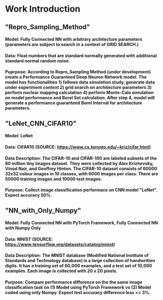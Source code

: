 # Work Introduction

## "Repro_Sampling_Method"
#### Model: Fully Connected NN with arbitrary architecture parameters (parameters are subject to search in a context of GRID SEARCH.)
#### Data: Float numbers that are standard normally generated with additional standard normal random noise.
#### Puprpose: According to Repro_Sampling Method (under development) create a Performance Guaranteed Deep Neuron Network model. The model has functionalities 1) follows data simulation study, generate data under experiment context 2) grid search on architecture parameters 3) perform nuclear mapping calculation 4) perform Monte-Calo simulation on model performance and Borel Set calculation. After step 4, model will generate a performance guaranteed Borel Interval for architecture parameters.

## "LeNet_CNN_CIFAR10"
#### Model: LeNet 
#### Data: CIFAR10 (SOURCE: https://www.cs.toronto.edu/~kriz/cifar.html)
#### Data Description: The CIFAR-10 and CIFAR-100 are labeled subsets of the 80 million tiny images dataset. They were collected by Alex Krizhevsky, Vinod Nair, and Geoffrey Hinton. The CIFAR-10 dataset consists of 60000 32x32 colour images in 10 classes, with 6000 images per class. There are 50000 training images and 10000 test images.
#### Purpose: Collect image classification performace on CNN model "LeNet". Expect accuracy 50%.

## "NN_with_Only_Numpy"
#### Model: Fully Connected NN with PyTorch Framework, Fully Connected NN with Numpy Only 
#### Data: MNIST (SOURCE: https://www.tensorflow.org/datasets/catalog/mnist)
#### Data Description: The MNIST database (Modified National Institute of Standards and Technology database) is a large collection of handwritten digits. It has a training set of 60,000 examples, and a test set of 10,000 examples. Each image is collected with 20 x 20 pixels.
#### Purpose: Compare performance difference on the the same image classification task on (1) Model using PyTorch Framework vs (2) Model coded using only Numpy. Expect test accuracy difference less <= 3%.

